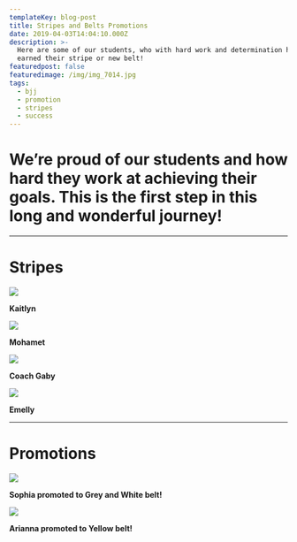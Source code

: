 ```yaml
---
templateKey: blog-post
title: Stripes and Belts Promotions
date: 2019-04-03T14:04:10.000Z
description: >-
  Here are some of our students, who with hard work and determination have
  earned their stripe or new belt! 
featuredpost: false
featuredimage: /img/img_7014.jpg
tags:
  - bjj
  - promotion
  - stripes
  - success
---
```

# We’re proud of our students and how hard they work at achieving their goals. This is the first step in this long and wonderful journey!

- - -

# Stripes

![](/img/dsc6540.jpg)

**Kaitlyn** 

![](/img/dsc06557.jpg)

**Mohamet**

![](/img/img_7030.jpg)

**Coach Gaby**

![](/img/img_7511.jpg)

**Emelly**

- - -

# **Promotions**

![](/img/dsc06546.jpg)

**Sophia promoted to Grey and White belt!**

![](/img/img_7014.jpg)

**Arianna promoted to Yellow belt!**
